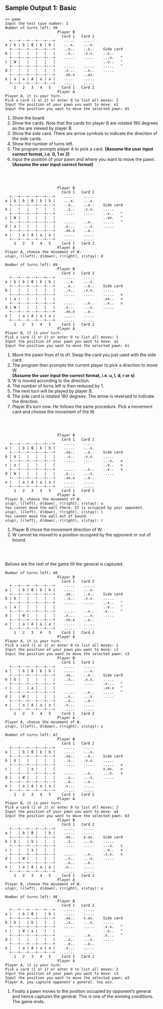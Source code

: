 
## Sample Output 1: Basic
```
>> game
Input the test case number: 1
Number of turns left: 50
                        Player B
                          Card 1   Card 2
  +---+---+---+---+---+    .....    .....
a | b | b | B | b | b |    ...x.    ...x.
  +---+---+---+---+---+    ..o..    ..o..    Side card
b |   |   |   |   |   |    ..x..    .x.x.    ..x..
  +---+---+---+---+---+    .....    .....    ...x.   ^
c | W |   |   |   |   |                      ..o..   ^
  +---+---+---+---+---+    .....    .....    .....   ^
d |   |   |   |   |   |    .x...    ..x..    .....
  +---+---+---+---+---+    .xo.x    ..ox.
e | a | a | A | a | a |    .....    .....
  +---+---+---+---+---+    .....    .....
    1   2   3   4   5     Card 1   Card 2
                        Player A
Player A, it is your turn.
Pick a card (1 or 2) or enter 0 to list all moves: 2
Input the position of your pawn you want to move: e1
Input the position you want to move the selected pawn: d1
```

1. Show the board.
2. Show the cards. Note that the cards for player B are rotated 180 degrees as the are viewed by player B.
3. Show the side card. There are arrow symbols to indicate the direction of the side cards.
4. Show the number of turns left.
5. The program prompts player A to pick a card. **(Assume the user input correct format, i.e. 0, 1 or 2)**
6. Input the position of your pawn and where you want to move the pawn. **(Assume the user input correct format)**
<br>
<br>

```
                        Player B
                          Card 1   Card 2
  +---+---+---+---+---+    .....    .....
a | b | b | B | b | b |    ...x.    ...x.
  +---+---+---+---+---+    ..o..    ..o..    Side card
b |   |   |   |   |   |    ..x..    .x.x.    .....
  +---+---+---+---+---+    .....    .....    ..x..   ^
c | W |   |   |   |   |                      ..ox.   ^
  +---+---+---+---+---+    .....    ..x..    .....   ^
d | a |   |   |   |   |    .x...    ...x.    .....
  +---+---+---+---+---+    .xo.x    ..o..
e |   | a | A | a | a |    .....    .....
  +---+---+---+---+---+    .....    .....
    1   2   3   4   5     Card 1   Card 2
                        Player A
Player A, choose the movement of W.
u(up), l(left), d(down), r(right), s(stay): d

Number of turns left: 49
                        Player B
                          Card 1   Card 2
  +---+---+---+---+---+    .....    .....
a | b | b | B | b | b |    ...x.    ...x.
  +---+---+---+---+---+    ..o..    ..o..    Side card
b |   |   |   |   |   |    ..x..    .x.x.    .....
  +---+---+---+---+---+    .....    .....    .....   v
c | a |   |   |   |   |                      .xo..   v
  +---+---+---+---+---+    .....    ..x..    ..x..   v
d | W |   |   |   |   |    .x...    ...x.    .....
  +---+---+---+---+---+    .xo.x    ..o..
e |   | a | A | a | a |    .....    .....
  +---+---+---+---+---+    .....    .....
    1   2   3   4   5     Card 1   Card 2
                        Player A
Player B, it is your turn.
Pick a card (1 or 2) or enter 0 to list all moves: 1
Input the position of your pawn you want to move: a1
Input the position you want to move the selected pawn: b1
```

1. Move the pawn from e1 to d1. Swap the card you just used with the side card.
2. The program then prompts the current player to pick a direction to move W. <br> **(Assume the user input the correct format, i.e. u, l, d, r or s)**
3. W is moved according to the direction.
4. The number of turns left is then reduced by 1.
5. The next turn will be played by player B.
6. The side card is rotated 180 degrees. The arrow is reversed to indicate the direction.
7. Player B’s turn now. He follows the same procedure. Pick a movement card and choose the movement of the W.
<br>
<br>

```
                        Player B
                          Card 1   Card 2
  +---+---+---+---+---+    .....    .....
a |   | b | B | b | b |    .....    ...x.
  +---+---+---+---+---+    .xo..    ..o..    Side card
b | b |   |   |   |   |    ..x..    .x.x.    .....
  +---+---+---+---+---+    .....    .....    ...x.   v
c | a |   |   |   |   |                      ..o..   v
  +---+---+---+---+---+    .....    ..x..    ..x..   v
d | W |   |   |   |   |    .x...    ...x.    .....
  +---+---+---+---+---+    .xo.x    ..o..
e |   | a | A | a | a |    .....    .....
  +---+---+---+---+---+    .....    .....
    1   2   3   4   5     Card 1   Card 2
                        Player A
Player B, choose the movement of W.
u(up), l(left), d(down), r(right), s(stay): u
You cannot move the wall there. It is occupied by your opponent.
u(up), l(left), d(down), r(right), s(stay): l
You cannot move the wall out of bound.
u(up), l(left), d(down), r(right), s(stay): r
```

1. Player B chose the movement direction of W.
2. W cannot be moved to a position occupied by the opponent or out of bound.
<br>
<br>

Belows are the rest of the game till the general is captured.
```
Number of turns left: 48
                        Player B
                          Card 1   Card 2
  +---+---+---+---+---+    .....    .....
a |   | b | B | b | b |    .....    ...x.
  +---+---+---+---+---+    .xo..    ..o..    Side card
b | b |   |   |   |   |    ..x..    .x.x.    .....
  +---+---+---+---+---+    .....    .....    ..x..   ^
c | a |   |   |   |   |                      ..o..   ^
  +---+---+---+---+---+    .....    ..x..    .x...   ^
d |   | W |   |   |   |    .x...    ...x.    .....
  +---+---+---+---+---+    .xo.x    ..o..
e |   | a | A | a | a |    .....    .....
  +---+---+---+---+---+    .....    .....
    1   2   3   4   5     Card 1   Card 2
                        Player A
Player A, it is your turn.
Pick a card (1 or 2) or enter 0 to list all moves: 1
Input the position of your pawn you want to move: c1
Input the position you want to move the selected pawn: c3
                        Player B
                          Card 1   Card 2
  +---+---+---+---+---+    .....    .....
a |   | b | B | b | b |    .....    ...x.
  +---+---+---+---+---+    .xo..    ..o..    Side card
b | b |   |   |   |   |    ..x..    .x.x.    .....
  +---+---+---+---+---+    .....    .....    .x...   ^
c |   |   | a |   |   |                      .xo.x   ^
  +---+---+---+---+---+    .....    ..x..    .....   ^
d |   | W |   |   |   |    ..x..    ...x.    .....
  +---+---+---+---+---+    ..o..    ..o..
e |   | a | A | a | a |    .x...    .....
  +---+---+---+---+---+    .....    .....
    1   2   3   4   5     Card 1   Card 2
                        Player A
Player A, choose the movement of W.
u(up), l(left), d(down), r(right), s(stay): s

Number of turns left: 47
                        Player B
                          Card 1   Card 2
  +---+---+---+---+---+    .....    .....
a |   | b | B | b | b |    .....    ...x.
  +---+---+---+---+---+    .xo..    ..o..    Side card
b | b |   |   |   |   |    ..x..    .x.x.    .....
  +---+---+---+---+---+    .....    .....    .....   v
c |   |   | a |   |   |                      x.ox.   v
  +---+---+---+---+---+    .....    ..x..    ...x.   v
d |   | W |   |   |   |    ..x..    ...x.    .....
  +---+---+---+---+---+    ..o..    ..o..
e |   | a | A | a | a |    .x...    .....
  +---+---+---+---+---+    .....    .....
    1   2   3   4   5     Card 1   Card 2
                        Player A
Player B, it is your turn.
Pick a card (1 or 2) or enter 0 to list all moves: 2
Input the position of your pawn you want to move: a4
Input the position you want to move the selected pawn: b3
                        Player B
                          Card 1   Card 2
  +---+---+---+---+---+    .....    .....
a |   | b | B |   | b |    .....    .....
  +---+---+---+---+---+    .xo..    x.ox.    Side card
b | b |   | b |   |   |    ..x..    ...x.    .....
  +---+---+---+---+---+    .....    .....    ...x.   v
c |   |   | a |   |   |                      ..o..   v
  +---+---+---+---+---+    .....    ..x..    .x.x.   v
d |   | W |   |   |   |    ..x..    ...x.    .....
  +---+---+---+---+---+    ..o..    ..o..
e |   | a | A | a | a |    .x...    .....
  +---+---+---+---+---+    .....    .....
    1   2   3   4   5     Card 1   Card 2
                        Player A
Player B, choose the movement of W.
u(up), l(left), d(down), r(right), s(stay): u

Number of turns left: 46
                        Player B
                          Card 1   Card 2
  +---+---+---+---+---+    .....    .....
a |   | b | B |   | b |    .....    .....
  +---+---+---+---+---+    .xo..    x.ox.    Side card
b | b |   | b |   |   |    ..x..    ...x.    .....
  +---+---+---+---+---+    .....    .....    .x.x.   ^
c |   | W | a |   |   |                      ..o..   ^
  +---+---+---+---+---+    .....    ..x..    .x...   ^
d |   |   |   |   |   |    ..x..    ...x.    .....
  +---+---+---+---+---+    ..o..    ..o..
e |   | a | A | a | a |    .x...    .....
  +---+---+---+---+---+    .....    .....
    1   2   3   4   5     Card 1   Card 2
                        Player A
Player A, it is your turn.
Pick a card (1 or 2) or enter 0 to list all moves: 2
Input the position of your pawn you want to move: c3
Input the position you want to move the selected pawn: a3
Player A, you capture opponent's general. You win.
```

1. Finally a pawn moves to the position occupied by opponent’s general and hence captures the general.
This is one of the winning conditions. The game ends.
